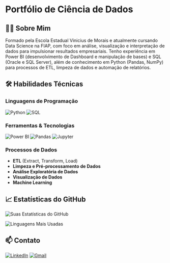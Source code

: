 # Portfólio de Ciência de Dados

## 👨‍💻 Sobre Mim
Formado pela Escola Estadual Vinicius de Morais e atualmente cursando Data Science na FIAP, com foco 
em análise, visualização e interpretação de dados para impulsionar resultados empresariais. Tenho 
experiência em Power BI (desenvolvimento de Dashboard e manipulação de bases) e SQL (Oracle e SQL 
Server), além de conhecimento em Python (Pandas, NumPy) para processos de ETL, limpeza de dados e 
automação de relatórios. 

## 🛠 Habilidades Técnicas

### Linguagens de Programação
![Python](https://img.shields.io/badge/Python-3776AB?style=for-the-badge&logo=python&logoColor=white)
![SQL](https://img.shields.io/badge/SQL-4479A1?style=for-the-badge&logo=postgresql&logoColor=white)

### Ferramentas & Tecnologias
![Power BI](https://img.shields.io/badge/Power_BI-F2C811?style=for-the-badge&logo=powerbi&logoColor=black)
![Pandas](https://img.shields.io/badge/Pandas-150458?style=for-the-badge&logo=pandas&logoColor=white)
![Jupyter](https://img.shields.io/badge/Jupyter-F37626?style=for-the-badge&logo=jupyter&logoColor=white)

### Processos de Dados
- **ETL** (Extract, Transform, Load)
- **Limpeza e Pré-processamento de Dados**
- **Análise Exploratória de Dados**
- **Visualização de Dados**
- **Machine Learning**


## 📈 Estatísticas do GitHub

![Suas Estatísticas do GitHub](https://github-readme-stats.vercel.app/api?username=RyanSfernandes&show_icons=true&theme=radical)

![Linguagens Mais Usadas](https://github-readme-stats.vercel.app/api/top-langs/?username=RyanSfernandes&layout=compact&theme=radical)

## 📫 Contato

[![LinkedIn](https://img.shields.io/badge/LinkedIn-0077B5?style=for-the-badge&logo=linkedin&logoColor=white)](https://www.linkedin.com/in/ryansalesfernandes)
[![Gmail](https://img.shields.io/badge/Gmail-D14836?style=for-the-badge&logo=gmail&logoColor=white)](mailto:fernandessales283@gmail.com)
